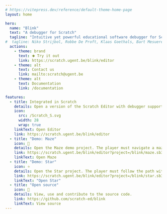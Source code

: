 ```yaml
---
# https://vitepress.dev/reference/default-theme-home-page
layout: home

hero:
  name: "Blink"
  text: "A debugger for Scratch"
  tagline: "Intuitive yet powerful educational software debugger for Scratch"
#  tagline: Niko Strijbol, Robbe De Proft, Klaas Goethals, Bart Mesuere, Peter Dawyndt, Christophe Scholliers
  actions:
    - theme: brand
      text: 🢂 Try it out
      link: https://scratch.ugent.be/blink/editor
    - theme: alt
      text: Contact us
      link: mailto:scratch@ugent.be
    - theme: alt
      text: Documentation
      link: /documentation

features:
  - title: Integrated in Scratch
    details: Open a version of the Scratch Editor with debugger support.
    icon:
      src: /Scratch_S.svg
      width: 28
      wrap: true
    linkText: Open Editor
    link: https://scratch.ugent.be/blink/editor
  - title: "Demo: Maze"
    icon: 🧭
    details: Open the Maze demo project. The player must navigate a maze. Find the bug.
    link: https://scratch.ugent.be/blink/editor?project=/blink/maze.sb3
    linkText: Open Maze
  - title: "Demo: Star"
    icon: ⭐
    details: Open the Star project. The player must follow the path without touching the water. Find the bug.
    link: https://scratch.ugent.be/blink/editor?project=/blink/star.sb3
    linkText: "Open Star"
  - title: "Open source"
    icon: 📖
    details: View, use and contribute to the source code.
    link: https://github.com/scratch-ed/blink
    linkText: View source
---
```

